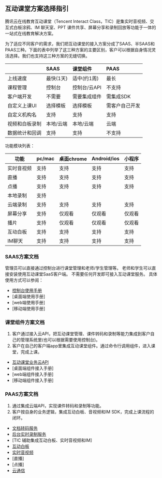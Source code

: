 ## 互动课堂方案选择指引

腾讯云在线教育互动课堂（Tencent Interact Class，TIC）是集实时音视频、交互式白板涂鸦、IM 聊天室、PPT 课件共享、屏幕分享和录制回放等功能于一体的一站式在线教育解决方案。

为了适应不同客户的需求，我们把互动课堂的接入方案分成了SAAS、半SAAS和PAAS三种。下面的表中列举了这三种方案的主要区别，客户可以根据自身情况灵活选择。我们也支持这三种方案的无缝切换。

|  | SAAS | 课堂组件 | PAAS |
| :-- | :-- | :-- | :-- |
| 上线速度 | 最快(1天) | 适中(约1周) | 最长 |
| 课程管理 | 控制台 | 控制台/云API | 不支持 |
| 客户端开发 | 不需要 | 需要集成组件 | 需集成SDK |
| 自定义上课UI | 选择模板 | 选择模板 | 需客户自己开发 |
| 自定义机构名 | 支持 | 支持 | 支持 |
| 视频和白板录制 | 本地/云端 | 本地/云端 | 云端 |
| 数据统计和回调 | 支持 | 支持 | 不支持 |

功能模块列表：

| 功能 | pc/mac | 桌面chrome | Android/ios | 小程序 |
| --- | --- | --- | --- | --- |
| 实时音视频 | 支持 | 支持 | 支持 | 支持 |
| 直播 | 支持 | 支持 | 支持 | 支持 |
| 点播 | 支持 | 支持 | 支持 | 支持 |
| 本地录制 | 支持 |  |   |  |
| 云端录制 | 支持 | 支持 | 支持 | 支持 |
| 屏幕分享 | 支持 | 仅观看 | 仅观看 | 仅观看 |
| 播片 | 支持 | 仅观看  | 仅观看 | 仅观看 |
| 互动白板 | 支持 | 支持 | 支持 | 支持 |
| IM聊天 | 支持 | 支持 | 支持 | 支持 |


### SAAS方案文档

管理员可以直接通过控制台进行课堂管理和老师/学生管理等。
老师和学生可以直接安装使用互动课堂SaaS客户端。
不需要任何开发即可接入互动课堂服务。
具体使用方式可以参阅：

- [控制台使用手册](./SaaS/%E6%8E%A7%E5%88%B6%E5%8F%B0%E4%BD%BF%E7%94%A8%E6%89%8B%E5%86%8C.md)
- [桌面端使用手册]
- [web端使用手册]
- [移动端使用手册]


### 课堂组件方案文档 

1. 客户通过接入云API，把互动课堂管理、课件转码和录制等能力集成到客户自己的管理系统里(也可以根据需要使用控制台)。
2. 客户在自己的客户端app里集成互动课堂组件。通过命令行调用组件，进入课堂，完成上课。

- [互动课堂业务云API](./SaaS/%E6%93%8D%E4%BD%9C%E6%8C%87%E5%8D%97/%E4%BA%91API.md)
- [桌面端组件接入手册]
- [web端组件接入手册]
- [移动端组件接入手册]

### PAAS方案文档

1. 通过集成云端API，实现课件转码和录制等功能。
2. 客户按自身的业务逻辑，集成互动白板、音视频和IM SDK，完成上课流程的闭环。

- [文档转码服务](./PaaS/%E6%96%87%E6%A1%A3%E8%BD%AC%E7%A0%81.md)
- [后台实时录制服务](./PaaS/%E5%AE%9E%E6%97%B6%E5%BD%95%E5%88%B6.md)
- [TIC 辅助集成互动白板、实时音视频和IM]
- [互动白板](./PaaS/SDK文档/互动白板功能说明.md)
- [实时音视频](https://github.com/tencentyun/TRTCSDK)
- [直播]
- [点播]
- [云通信](https://github.com/tencentyun/TIMSDK)
